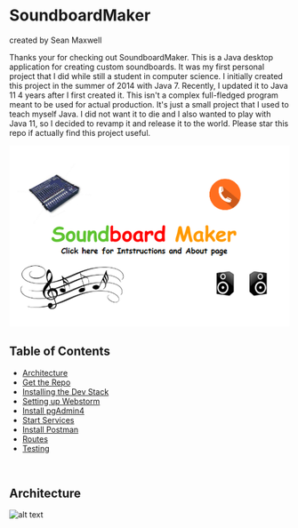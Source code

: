# SoundboardMaker

created by Sean Maxwell 

Thanks your for checking out SoundboardMaker. This is a Java desktop application for creating custom soundboards. It was 
my first personal project that I did while still a student in computer science. I initially created this project in the 
summer of 2014 with Java 7. Recently, I updated it to Java 11 4 years after I first created it. This isn't a complex 
full-fledged program meant to be used for actual production. It's just a small project that I used to teach myself Java.
I did not want it to die and I also wanted to play with Java 11, so I decided to revamp it and release it to the world.
Please star this repo if actually find this project useful. 



![alt text](./images/title.png)





## Table of Contents

* [Architecture](#architecture)
* [Get the Repo](#get-repo)
* [Installing the Dev Stack](#installing-dev-stack)
* [Setting up Webstorm](#setting-up-webstorm)
* [Install pgAdmin4](#install-pgAdmin4)
* [Start Services](#start-services)
* [Install Postman](#install-postman)
* [Routes](#routes)
* [Testing](#testing)

<br>




## <a name="architecture"></a> Architecture

![alt text](architecture.png)

<br/>
    

